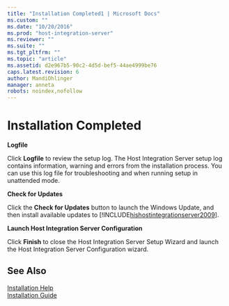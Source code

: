```yaml
---
title: "Installation Completed1 | Microsoft Docs"
ms.custom: ""
ms.date: "10/20/2016"
ms.prod: "host-integration-server"
ms.reviewer: ""
ms.suite: ""
ms.tgt_pltfrm: ""
ms.topic: "article"
ms.assetid: d2e967b5-90c2-4d5d-bef5-44ae4999be76
caps.latest.revision: 6
author: MandiOhlinger
manager: anneta
robots: noindex,nofollow
---
```

# Installation Completed
**Logfile**  
  
 Click **Logfile** to review the setup log. The Host Integration Server setup log contains information, warning and errors from the installation process. You can use this log file for troubleshooting and when running setup in unattended mode.  
  
 **Check for Updates**  
  
 Click the **Check for Updates** button to launch the Windows Update, and then install available updates to [!INCLUDE[hishostintegrationserver2009](../install-and-config-guides/includes/hishostintegrationserver2009-md.md)].  
  
 **Launch Host Integration Server Configuration**  
  
 Click **Finish** to close the Host Integration Server Setup Wizard and launch the Host Integration Server Configuration wizard.  
  
## See Also  
 [Installation Help](../install-and-config-guides/installation-help.md)   
 [Installation Guide](../install-and-config-guides/installation-guide.md)